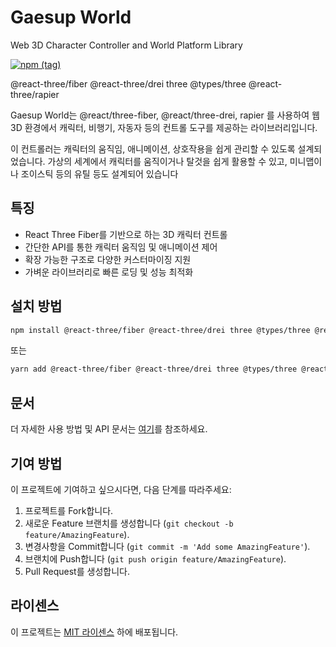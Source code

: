 # Gaesup World

Web 3D Character Controller and World Platform Library

[![npm (tag)](https://img.shields.io/npm/v/leva?style=flat&colorA=000000&colorB=000000)](https://www.npmjs.com/package/leva)

@react-three/fiber
@react-three/drei
three @types/three
@react-three/rapier

Gaesup World는 @react/three-fiber, @react/three-drei, rapier 를 사용하여 웹 3D 환경에서 캐릭터, 비행기, 자동자 등의 컨트롤 도구를 제공하는 라이브러리입니다.

이 컨트롤러는 캐릭터의 움직임, 애니메이션, 상호작용을 쉽게 관리할 수 있도록 설계되었습니다. 가상의 세계에서 캐릭터를 움직이거나 탈것을 쉽게 활용할 수 있고, 미니맵이나 조이스틱 등의 유틸 등도 설계되어 있습니다

## 특징

- React Three Fiber를 기반으로 하는 3D 캐릭터 컨트롤
- 간단한 API를 통한 캐릭터 움직임 및 애니메이션 제어
- 확장 가능한 구조로 다양한 커스터마이징 지원
- 가벼운 라이브러리로 빠른 로딩 및 성능 최적화

## 설치 방법

```bash
npm install @react-three/fiber @react-three/drei three @types/three @react-three/rapier gaesup-world
```

또는

```bash
yarn add @react-three/fiber @react-three/drei three @types/three @react-three/rapier gaesup-world
```

## 문서

더 자세한 사용 방법 및 API 문서는 [여기](#)를 참조하세요.

## 기여 방법

이 프로젝트에 기여하고 싶으시다면, 다음 단계를 따라주세요:

1. 프로젝트를 Fork합니다.
2. 새로운 Feature 브랜치를 생성합니다 (`git checkout -b feature/AmazingFeature`).
3. 변경사항을 Commit합니다 (`git commit -m 'Add some AmazingFeature'`).
4. 브랜치에 Push합니다 (`git push origin feature/AmazingFeature`).
5. Pull Request를 생성합니다.

## 라이센스

이 프로젝트는 [MIT 라이센스](LICENSE) 하에 배포됩니다.
